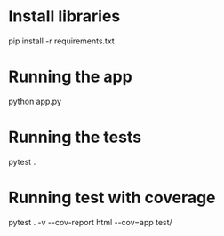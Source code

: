 # Install libraries

pip install -r requirements.txt

# Running the app

python app.py

# Running the tests

pytest .

# Running test with coverage

pytest . -v  --cov-report html --cov=app test/ 
